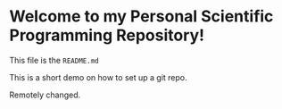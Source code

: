 # Welcome to my Personal Scientific Programming Repository!

This file is the `README.md`

This is a short demo on how to set up a git repo.

Remotely changed.

